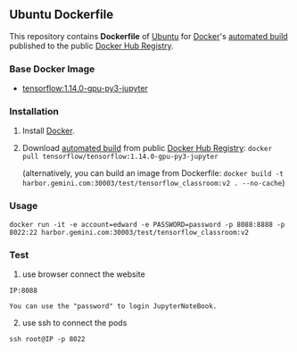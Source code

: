 ## Ubuntu Dockerfile


This repository contains **Dockerfile** of [Ubuntu](http://www.ubuntu.com/) for [Docker](https://www.docker.com/)'s [automated build](https://registry.hub.docker.com/u/dockerfile/ubuntu/) published to the public [Docker Hub Registry](https://registry.hub.docker.com/).


### Base Docker Image

* [tensorflow:1.14.0-gpu-py3-jupyter](https://hub.docker.com/r/tensorflow/tensorflow/)


### Installation

1. Install [Docker](https://www.docker.com/).

2. Download [automated build](https://registry.hub.docker.com/u/dockerfile/ubuntu/) from public [Docker Hub Registry](https://hub.docker.com/layers/tensorflow/tensorflow/1.14.0-gpu-py3-jupyter/images/sha256-a55c6041a788e4ca58304d8f850fa5cd70f99e1c37228bba8794e8b6a9c45ac1): `docker pull tensorflow/tensorflow:1.14.0-gpu-py3-jupyter`

   (alternatively, you can build an image from Dockerfile: `docker build -t harbor.gemini.com:30003/test/tensorflow_classroom:v2 . --no-cache`)


### Usage

    docker run -it -e account=edward -e PASSWORD=password -p 8088:8888 -p 8022:22 harbor.gemini.com:30003/test/tensorflow_classroom:v2
    
    
### Test
    
 1. use browser connect the website
 
```
IP:8088

You can use the "password" to login JupyterNoteBook.
```
    
 2. use ssh to connect the pods
```
ssh root@IP -p 8022
```
